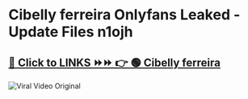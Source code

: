 
 # Cibelly ferreira Onlyfans Leaked - Update Files n1ojh

## <h2><a href="https://clipsfans.com/Cibelly_ferreira&ref=git">🔗 Click to LINKS ⏩⏩ 👉 🟢 Cibelly ferreira </a></h2>

<a href="https://clipsfans.com/Cibelly_ferreira&ref=git" rel="nofollow" data-target="animated-image.originalLink"><img src="https://i.ibb.co.com/xMMVF88/686577567.gif" alt="Viral Video Original" style="max-width: 100%; display: inline-block;" data-target="animated-image.originalImage"></a>

